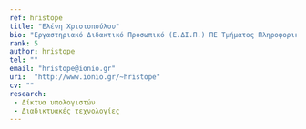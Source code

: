 ```yaml
---
ref: hristope
title: "Ελένη Χριστοπούλου"
bio: "Εργαστηριακό Διδακτικό Προσωπικό (Ε.ΔΙ.Π.) ΠΕ Τμήματος Πληροφορικής"
rank: 5
author: hristope
tel: ""
email: "hristope@ionio.gr"
uri:  "http://www.ionio.gr/~hristope"
cv: ""
research:
 - Δίκτυα υπολογιστών
 - Διαδικτυακές τεχνολογίες
---
```


